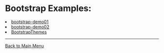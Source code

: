 # Bootstrap Examples:
<li><a href="bootstrap-demo01.html">bootstrap-demo01</a> </li>
<li><a href="bootstrap-demo02.html">bootstrap-demo02</a></li> 
<li><a href="BootstrapThemes.html">BootstrapThemes</a> </li>
<hr>
<a href="../index.html">Back to Main Menu</a>
